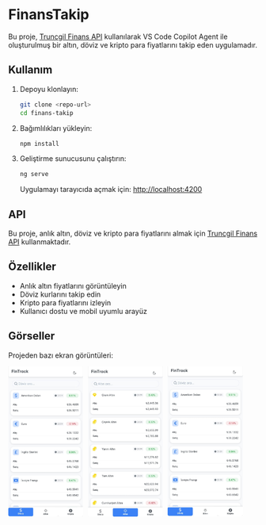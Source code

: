 # FinansTakip

Bu proje, [Truncgil Finans API](https://finans.truncgil.com/) kullanılarak VS Code Copilot Agent ile oluşturulmuş bir altın, döviz ve kripto para fiyatlarını takip eden uygulamadır.

## Kullanım

1. Depoyu klonlayın:
   ```sh
   git clone <repo-url>
   cd finans-takip
   ```
2. Bağımlılıkları yükleyin:
   ```sh
   npm install
   ```
3. Geliştirme sunucusunu çalıştırın:
   ```sh
   ng serve
   ```
   Uygulamayı tarayıcıda açmak için: [http://localhost:4200](http://localhost:4200)

## API

Bu proje, anlık altın, döviz ve kripto para fiyatlarını almak için [Truncgil Finans API](https://finans.truncgil.com/) kullanmaktadır.

## Özellikler
- Anlık altın fiyatlarını görüntüleyin
- Döviz kurlarını takip edin
- Kripto para fiyatlarını izleyin
- Kullanıcı dostu ve mobil uyumlu arayüz

## Görseller

Projeden bazı ekran görüntüleri:

<div style="display: flex; gap: 10px;">
  <img src="readme-image/1.jpg" alt="Mobil Görsel 1" style="width: 30%;"/>
  <img src="readme-image/2.jpg" alt="Mobil Görsel 2" style="width: 30%;"/>
 <img src="readme-image/3.jpg" alt="Mobil Görsel 2" style="width: 30%;"/>
</div>